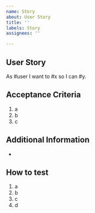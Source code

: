 ```yaml
---
name: Story
about: User Story
title: ''
labels: Story
assignees: ''

---
```


## User Story
As #user I want to #x so I can #y.

## Acceptance Criteria

1. a
2. b
3. c


## Additional Information

- 

## How to test

1. a
2. b
3. c
4. d
